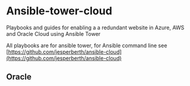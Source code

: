 # Ansible-tower-cloud

Playbooks and guides for enabling a a redundant website in Azure, AWS and Oracle Cloud using Ansible Tower

All playbooks are for ansible tower, for Ansible command line see [https://github.com/jesperberth/ansible-cloud](https://github.com/jesperberth/ansible-cloud)

## Oracle 